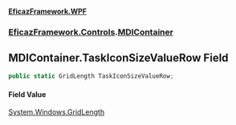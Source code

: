 #### [EficazFramework.WPF](EficazFrameworkWPF.md 'EficazFramework WPF')
### [EficazFramework.Controls](EficazFrameworkWPF.md#EficazFramework.Controls 'EficazFramework.Controls').[MDIContainer](EficazFramework.Controls/MDIContainer.md 'EficazFramework.Controls.MDIContainer')

## MDIContainer.TaskIconSizeValueRow Field

```csharp
public static GridLength TaskIconSizeValueRow;
```

#### Field Value
[System.Windows.GridLength](https://docs.microsoft.com/en-us/dotnet/api/System.Windows.GridLength 'System.Windows.GridLength')